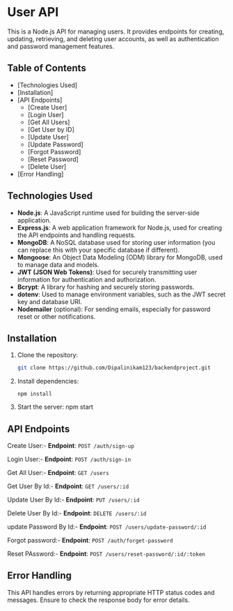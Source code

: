 # User API

This is a Node.js API for managing users. It provides endpoints for creating, updating, retrieving, and deleting user accounts, as well as authentication and password management features.

## Table of Contents

- [Technologies Used]
- [Installation]
- [API Endpoints]
  - [Create User]
  - [Login User]
  - [Get All Users]
  - [Get User by ID]
  - [Update User]
  - [Update Password]
  - [Forgot Password]
  - [Reset Password]
  - [Delete User]
- [Error Handling]

## Technologies Used

- **Node.js**: A JavaScript runtime used for building the server-side application.
- **Express.js**: A web application framework for Node.js, used for creating the API endpoints and handling requests.
- **MongoDB**: A NoSQL database used for storing user information (you can replace this with your specific database if different).
- **Mongoose**: An Object Data Modeling (ODM) library for MongoDB, used to manage data and models.
- **JWT (JSON Web Tokens)**: Used for securely transmitting user information for authentication and authorization.
- **Bcrypt**: A library for hashing and securely storing passwords.
- **dotenv**: Used to manage environment variables, such as the JWT secret key and database URI.
- **Nodemailer** (optional): For sending emails, especially for password reset or other notifications.

## Installation

1. Clone the repository:

   ```bash
   git clone https://github.com/Dipalinikam123/backendproject.git

   ```

2. Install dependencies:

   ```terminal
   npm install

   ```

3. Start the server:
   npm start

## API Endpoints

Create User:-
**Endpoint**: `POST /auth/sign-up`

Login User:-
**Endpoint**: `POST /auth/sign-in`

Get All User:-
**Endpoint**: `GET /users`

Get User By Id:-
**Endpoint**: `GET /users/:id`

Update User By Id:-
**Endpoint**: `PUT /users/:id`

Delete User By Id:-
**Endpoint**: `DELETE /users/:id`

update Password By Id:-
**Endpoint**: `POST /users/update-password/:id`

Forgot password:-
**Endpoint**: `POST /auth/forget-password`

Reset PAssword:-
**Endpoint**: `POST /users/reset-password/:id/:token`

## Error Handling

This API handles errors by returning appropriate HTTP status codes and messages. Ensure to check the response body for error details.
